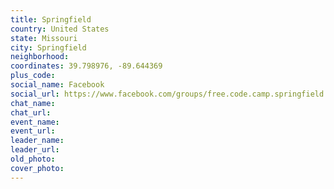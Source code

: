 ```yaml
---
title: Springfield
country: United States
state: Missouri
city: Springfield
neighborhood: 
coordinates: 39.798976, -89.644369
plus_code:
social_name: Facebook
social_url: https://www.facebook.com/groups/free.code.camp.springfield.missouri
chat_name:
chat_url:
event_name:
event_url:
leader_name:
leader_url:
old_photo: 
cover_photo:
---
```

